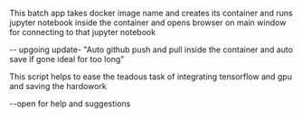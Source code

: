 This batch app takes docker image name and creates its container and runs jupyter notebook inside the container and opens browser on main window for connecting to that jupyter notebook 

-- upgoing update- "Auto github push and pull inside the container and auto save if gone ideal for too long"



This script helps to ease the teadous task of integrating tensorflow and gpu and saving the hardowork 

--open for help and suggestions
